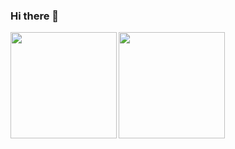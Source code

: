 ### Hi there 👋

<!--
**tomatoboy-hub/tomatoboy-hub** is a ✨ _special_ ✨ repository because its `README.md` (this file) appears on your GitHub profile.

Here are some ideas to get you started:

- 🔭 I’m currently working on ...
- 🌱 I’m currently learning ...
- 👯 I’m looking to collaborate on ...
- 🤔 I’m looking for help with ...
- 💬 Ask me about ...
- 📫 How to reach me: ...
- 😄 Pronouns: ...
- ⚡ Fun fact: ...
-->
<a href="https://github.com/tomatoboy-hub">
  <img align="left" height="170px" src="https://github-readme-stats.vercel.app/api?username=tomatoboy-hub&count_private=true&show_icons=true&theme=dracula"/>
</a>
<a href="https://github.com/tomatoboy-hub">
  <img align="left" height="170px" src="https://github-readme-stats.vercel.app/api/top-langs/?username=tomatoboy-hub&layout=compact&theme=dracula" />
</a>

